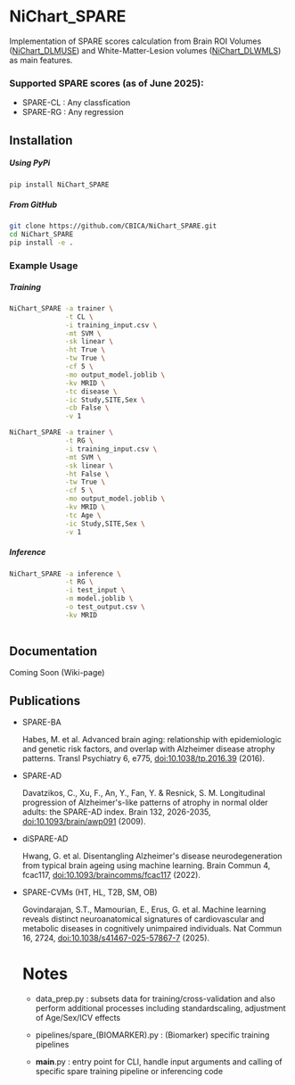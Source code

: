 # NiChart_SPARE

Implementation of SPARE scores calculation from Brain ROI Volumes ([NiChart_DLMUSE](https://github.com/CBICA/NiChart_DLMUSE)) and White-Matter-Lesion volumes ([NiChart_DLWMLS](https://github.com/CBICA/NiChart_DLWMLS)) as main features.

### Supported SPARE scores (as of June 2025):
- SPARE-CL : Any classfication
- SPARE-RG : Any regression
<!-- - SPARE-BA: Brain Age
- SPARE-AD: Alzheimer's 
- SPARE-HT: Hypertension
- SPARE-HL: Hyperlipidemia
- SPARE-T2B: Diabetes (Type 2)
- SPARE-SM: Smoking
- SPARE-OB: Obesity -->

## Installation

##### Using PyPi
```bash
pip install NiChart_SPARE
```

##### From GitHub
```bash
git clone https://github.com/CBICA/NiChart_SPARE.git
cd NiChart_SPARE
pip install -e .
```

### Example Usage
##### Training
```bash
NiChart_SPARE -a trainer \
              -t CL \
              -i training_input.csv \
              -mt SVM \
              -sk linear \
              -ht True \
              -tw True \
              -cf 5 \
              -mo output_model.joblib \
              -kv MRID \
              -tc disease \
              -ic Study,SITE,Sex \
              -cb False \
              -v 1
```
```bash
NiChart_SPARE -a trainer \
              -t RG \
              -i training_input.csv \
              -mt SVM \
              -sk linear \
              -ht False \
              -tw True \
              -cf 5 \
              -mo output_model.joblib \
              -kv MRID \
              -tc Age \
              -ic Study,SITE,Sex \
              -v 1
```
##### Inference
```bash
NiChart_SPARE -a inference \
              -t RG \
              -i test_input \
              -m model.joblib \
              -o test_output.csv \
              -kv MRID
                
```
## Documentation

Coming Soon (Wiki-page)

## Publications

- SPARE-BA

  Habes, M. et al. Advanced brain aging: relationship with epidemiologic and genetic risk factors, and overlap with Alzheimer disease atrophy patterns. Transl Psychiatry 6, e775, [doi:10.1038/tp.2016.39](https://doi.org/10.1038/tp.2016.39) (2016).

- SPARE-AD

  Davatzikos, C., Xu, F., An, Y., Fan, Y. & Resnick, S. M. Longitudinal progression of Alzheimer's-like patterns of atrophy in normal older adults: the SPARE-AD index. Brain 132, 2026-2035, [doi:10.1093/brain/awp091](https://doi.org/10.1093/brain/awp091) (2009).

- diSPARE-AD

  Hwang, G. et al. Disentangling Alzheimer's disease neurodegeneration from typical brain ageing using machine learning. Brain Commun 4, fcac117, [doi:10.1093/braincomms/fcac117](https://doi.org/10.1093/braincomms/fcac117) (2022).

- SPARE-CVMs (HT, HL, T2B, SM, OB)

  Govindarajan, S.T., Mamourian, E., Erus, G. et al. Machine learning reveals distinct neuroanatomical signatures of cardiovascular and metabolic diseases in cognitively unimpaired individuals. Nat Commun 16, 2724, [doi:10.1038/s41467-025-57867-7](https://doi.org/10.1038/s41467-025-57867-7) (2025). 


  # Notes

  - data_prep.py : subsets data for training/cross-validation and also perform additional processes including standardscaling, adjustment of Age/Sex/ICV effects 

  - pipelines/spare_(BIOMARKER).py : (Biomarker) specific training pipelines

  - __main__.py : entry point for CLI, handle input arguments and calling of specific spare training pipeline or inferencing code